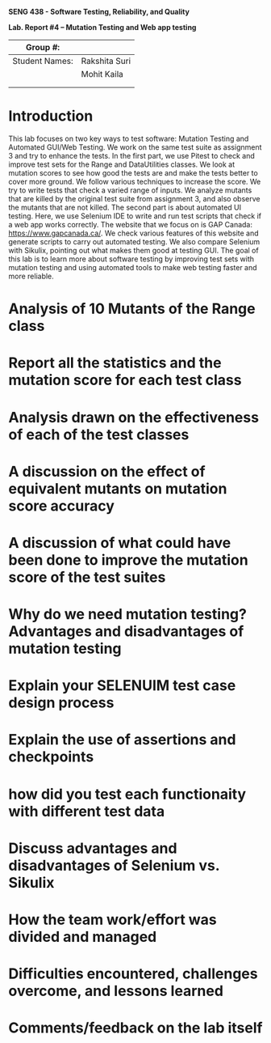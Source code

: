 **SENG 438 - Software Testing, Reliability, and Quality**

**Lab. Report \#4 – Mutation Testing and Web app testing**

| Group \#:      |     |
| -------------- | --- |
| Student Names: | Rakshita Suri  |
|                | Mohit Kaila   |
|                |     |
|                |     |

# Introduction
This lab focuses on two key ways to test software: Mutation Testing and Automated GUI/Web Testing. We work on the same test suite as assignment 3 and try to enhance the tests. In the first part, we use Pitest to check and improve test sets for the Range and DataUtilities classes. We look at mutation scores to see how good the tests are and make the tests better to cover more ground. We follow various techniques to increase the score. We try to write tests that check a varied range of inputs. We analyze mutants that are killed by the original test suite from assignment 3, and also observe the mutants that are not killed. The second part is about automated UI testing. Here, we use Selenium IDE to write and run test scripts that check if a web app works correctly. The website that we focus on is GAP Canada: https://www.gapcanada.ca/. We check various features of this website and generate scripts to carry out automated testing. We also compare Selenium with Sikulix, pointing out what makes them good at testing GUI. The goal of this lab is to learn more about software testing by improving test sets with mutation testing and using automated tools to make web testing faster and more reliable.

# Analysis of 10 Mutants of the Range class 

# Report all the statistics and the mutation score for each test class



# Analysis drawn on the effectiveness of each of the test classes

# A discussion on the effect of equivalent mutants on mutation score accuracy

# A discussion of what could have been done to improve the mutation score of the test suites

# Why do we need mutation testing? Advantages and disadvantages of mutation testing

# Explain your SELENUIM test case design process

# Explain the use of assertions and checkpoints

# how did you test each functionaity with different test data

# Discuss advantages and disadvantages of Selenium vs. Sikulix

# How the team work/effort was divided and managed


# Difficulties encountered, challenges overcome, and lessons learned

# Comments/feedback on the lab itself
